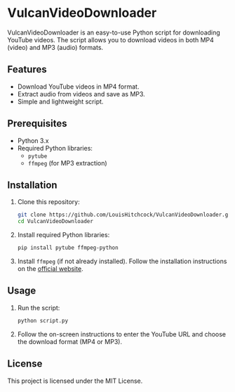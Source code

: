 
# VulcanVideoDownloader

VulcanVideoDownloader is an easy-to-use Python script for downloading YouTube videos. The script allows you to download videos in both MP4 (video) and MP3 (audio) formats.

## Features
- Download YouTube videos in MP4 format.
- Extract audio from videos and save as MP3.
- Simple and lightweight script.

## Prerequisites
- Python 3.x
- Required Python libraries:
  - `pytube`
  - `ffmpeg` (for MP3 extraction)

## Installation

1. Clone this repository:
   ```bash
   git clone https://github.com/LouisHitchcock/VulcanVideoDownloader.git
   cd VulcanVideoDownloader
   ```

2. Install required Python libraries:
   ```bash
   pip install pytube ffmpeg-python
   ```

3. Install `ffmpeg` (if not already installed). Follow the installation instructions on the [official website](https://ffmpeg.org/download.html).

## Usage

1. Run the script:
   ```bash
   python script.py
   ```

2. Follow the on-screen instructions to enter the YouTube URL and choose the download format (MP4 or MP3).

## License
This project is licensed under the MIT License.
